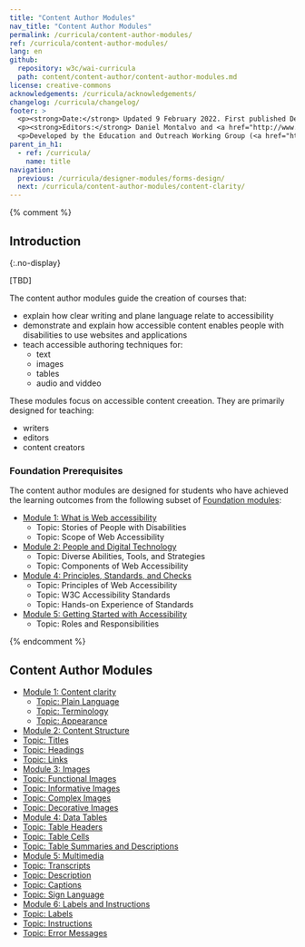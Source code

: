 ```yaml
---
title: "Content Author Modules"
nav_title: "Content Author Modules"
permalink: /curricula/content-author-modules/
ref: /curricula/content-author-modules/
lang: en
github:
  repository: w3c/wai-curricula
  path: content/content-author/content-author-modules.md
license: creative-commons
acknowledgements: /curricula/acknowledgements/
changelog: /curricula/changelog/
footer: >
  <p><strong>Date:</strong> Updated 9 February 2022. First published December 2019.</p>
  <p><strong>Editors:</strong> Daniel Montalvo and <a href="http://www.w3.org/People/shadi/">Shadi Abou-Zahra</a>. Contributors: <a href="https://www.w3.org/WAI/EO/EOWG-members">EOWG Participants</a>. ACKNOWLEDGEMENTS lists contributors and credits.</p>
  <p>Developed by the Education and Outreach Working Group (<a href="http://www.w3.org/WAI/EO/">EOWG</a>). Developed with support from the <a href="https://www.w3.org/WAI/about/projects/wai-guide/">WAI-Guide Project</a> funded by the European Commission (EC) under the Horizon 2020 program (Grant Agreement 822245).</p>
parent_in_h1:
  - ref: /curricula/
    name: title
navigation:
  previous: /curricula/designer-modules/forms-design/
  next: /curricula/content-author-modules/content-clarity/
---
```


{% comment %}

## Introduction
{:.no-display}

[TBD]

The content author modules guide the creation of courses that:

* explain how clear writing and plane language relate to accessibility
* demonstrate and explain how accessible content enables people with disabilities to use websites and applications
* teach accessible authoring techniques for:
  * text
  * images
  * tables
  * audio and viddeo

These modules focus on accessible content creeation. They are primarily designed for teaching:

* writers
* editors
* content creators

### Foundation Prerequisites

The content author modules are designed for students who have achieved the learning outcomes from the following subset of [Foundation modules](/curricula/foundation-modules/):

* [Module 1: What is Web accessibility](/curricula/foundation-modules/what-is-web-accessibility/)
  * Topic: Stories of People with Disabilities
  * Topic: Scope of Web Accessibility
* [Module 2: People and Digital Technology](/curricula/foundation-modules/people-and-digital-technology/)
  * Topic: Diverse Abilities, Tools, and Strategies
  * Topic: Components of Web Accessibility
* [Module 4: Principles, Standards, and Checks](/curricula/foundation-modules/principles-standards-and-checks/)
  * Topic: Principles of Web Accessibility
  * Topic: W3C Accessibility Standards
  * Topic: Hands-on Experience of Standards
* [Module 5: Getting Started with Accessibility](/curricula/foundation-modules/getting-started-with-accessibility/)
  * Topic: Roles and Responsibilities

{% endcomment %}

## Content Author Modules

-   [Module 1: Content clarity ](/curricula/content-author-modules/)
    -   [Topic: Plain Language](/curricula/content-author-modules/)
    -   [Topic: Terminology](/curricula/content-author-modules/)
    -   [Topic: Appearance](/curricula/content-author-modules/)
-   [Module 2: Content Structure](/curricula/content-author-modules/)
   -   [Topic: Titles](/curricula/content-author-modules/)
   -   [Topic: Headings](/curricula/content-author-modules/)
   -   [Topic: Links](/curricula/content-author-modules/)
-   [Module 3: Images](/curricula/content-author-modules/)
   -   [Topic: Functional Images](/curricula/content-author-modules/)
   -   [Topic: Informative Images](/curricula/content-author-modules/)
   -   [Topic: Complex Images](/curricula/content-author-modules/)
   -   [Topic: Decorative Images](/curricula/content-author-modules/)
-   [Module 4: Data Tables](/curricula/content-author-modules/)
   -   [Topic: Table Headers](/curricula/content-author-modules/)
   -   [Topic: Table Cells](/curricula/content-author-modules/)
   -   [Topic: Table Summaries and Descriptions](/curricula/content-author-modules/)
-   [Module 5: Multimedia](/curricula/content-author-modules/)
   -   [Topic: Transcripts](/curricula/content-author-modules/)
   -   [Topic: Description](/curricula/content-author-modules/)
   -   [Topic: Captions](/curricula/content-author-modules/)
   -   [Topic: Sign Language](/curricula/content-author-modules/)
-   [Module 6: Labels and Instructions](/curricula/content-author-modules/)
   -   [Topic: Labels](/curricula/content-author-modules/)
   -   [Topic: Instructions](/curricula/content-author-modules/)
   -   [Topic: Error Messages](/curricula/content-author-modules/)
